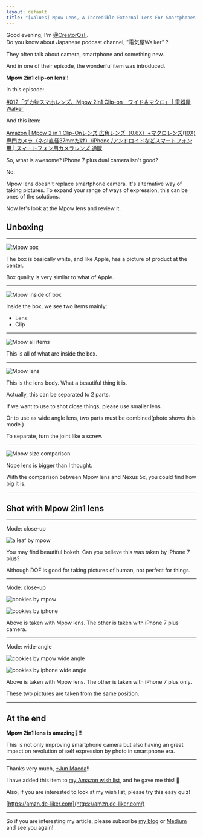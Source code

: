 ```yaml
---
layout: default
title: "[Values] Mpow Lens, A Incredible External Lens For Smartphones."
---
```


Good evening, I'm [@CreatorQsF](https://de-liker.com/about.html).  
Do you know about Japanese podcast channel, "電気屋Walker" ?

They often talk about camera, smartphone and something new.

And in one of their episode, the wonderful item was introduced.

**Mpow 2in1 clip-on lens**!!

In this episode:

[#012「デカ物スマホレンズ、Mpow 2in1 Clip-on　ワイド＆マクロ」 | 電器屋Walker](http://www.inst-web.com/denkiya_blog/2016/07/18/772)

And this item:

[Amazon \| Mpow 2 in 1 Clip-Onレンズ 広角レンズ（0.6X）+マクロレンズ(10X) 専門カメラ（ネジ直径37mmだけ）/iPhone /アンドロイドなどスマートフォン用 | スマートフォン用カメラレンズ 通販](https://www.amazon.co.jp/dp/B019SMM3OG?tag=coffeemaker0d-22&camp=243&creative=1615&linkCode=as1&creativeASIN=B019SMM3OG&adid=047HH1370E8GA0C46RQJ&)

So, what is awesome? iPhone 7 plus dual camera isn't good?

No.

Mpow lens doesn't replace smartphone camera. It's alternative way of taking pictures. To expand your range of ways of expression, this can be ones of the solutions.

Now let's look at the Mpow lens and review it.

## Unboxing

---

![Mpow box](https://statics-de-liker-com.global.ssl.fastly.net/images/JiVZd/mpow-box_resized.jpeg)

The box is basically white, and like Apple, has a picture of product at the center.

Box quality is very similar to what of Apple.

---

![Mpow inside of box](https://statics-de-liker-com.global.ssl.fastly.net/images/JiVZd/mpow-inside-of-box_resized.jpeg)

Inside the box, we see two items mainly:

- Lens
- Clip

---

![Mpow all items](https://statics-de-liker-com.global.ssl.fastly.net/images/JiVZd/mpow-all-items_resized.jpeg)

This is all of what are inside the box.

---

![Mpow lens](https://statics-de-liker-com.global.ssl.fastly.net/images/JiVZd/mpow-lens_resized.jpeg)

This is the lens body. What a beautiful thing it is.

Actually, this can be separated to 2 parts. 

If we want to use to shot close things, please use smaller lens.

Or to use as wide angle lens, two parts must be combined(photo shows this mode.)

To separate, turn the joint like a screw.

---

![Mpow size comparison](https://statics-de-liker-com.global.ssl.fastly.net/images/JiVZd/mpow-how-big_resized.jpeg)

Nope lens is bigger than I thought.

With the comparison between Mpow lens and Nexus 5x, you could find how big it is.

---

## Shot with Mpow 2in1 lens

---

Mode: close-up

![a leaf by mpow](https://statics-de-liker-com.global.ssl.fastly.net/images/JiVZd/leaf-by-mpow_resized.jpeg)

You may find beautiful bokeh. Can you believe this was taken by iPhone 7 plus?

Although DOF is good for taking pictures of human, not perfect for things.

---

Mode: close-up

![cookies by mpow](https://statics-de-liker-com.global.ssl.fastly.net/images/JiVZd/cookie-by-mpow-close-up_resized.jpeg)

![cookies by iphone](https://statics-de-liker-com.global.ssl.fastly.net/images/JiVZd/cookie-by-iphone-close-up_resized.jpeg)

Above is taken with Mpow lens. The other is taken with iPhone 7 plus camera.

---

Mode: wide-angle

![cookies by mpow wide angle](https://statics-de-liker-com.global.ssl.fastly.net/images/JiVZd/cookie-by-mpow-wide-angle_resized.jpeg)

![cookies by iphone wide angle](https://statics-de-liker-com.global.ssl.fastly.net/images/JiVZd/cookie-by-iphone-wide-angle_resized.jpeg)

Above is taken with Mpow lens. The other is taken with iPhone 7 plus only.

These two pictures are taken from the same position.

---

## At the end

**Mpow 2in1 lens is amazing🙌!!**

This is not only improving smartphone camera but also having an great impact on revolution of self expression by photo in smartphone era.

---

Thanks very much, [+Jun Maeda](https://plus.google.com/+JunMaedajuner)!!

I have added this item to [my Amazon wish list](https://www.amazon.co.jp/registry/wishlist/1NVXMMW5X0P3T/ref=cm_sw_r_cp_ep_ws_Xu8tybXYJ4792), and he gave me this! 🎉

Also, if you are interested to look at my wish list, please try this easy quiz! 

[https://amzn.de-liker.com](https://amzn.de-liker.com/)

---

So if you are interesting my article, please subscribe [my blog](https://de-liker.com/rss/rss.xml) or [Medium](https://medium.com/de-liker) and see you again!
